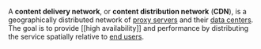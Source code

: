 A **content delivery network**, or **content distribution network** (**CDN**), is a geographically distributed network of [proxy servers](https://en.wikipedia.org/wiki/Proxy_server "Proxy server") and their [data centers](https://en.wikipedia.org/wiki/Data_center "Data center"). The goal is to provide [[high availability]] and performance by distributing the service spatially relative to [end users](https://en.wikipedia.org/wiki/End_user "End user").